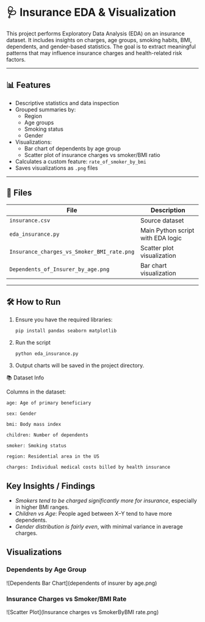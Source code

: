 # 🩺 Insurance EDA & Visualization

This project performs Exploratory Data Analysis (EDA) on an insurance dataset. It includes insights on charges, age groups, smoking habits, BMI, dependents, and gender-based statistics. The goal is to extract meaningful patterns that may influence insurance charges and health-related risk factors.

---

## 📊 Features

- Descriptive statistics and data inspection
- Grouped summaries by:
  - Region
  - Age groups
  - Smoking status
  - Gender
- Visualizations:
  - Bar chart of dependents by age group
  - Scatter plot of insurance charges vs smoker/BMI ratio
- Calculates a custom feature: `rate_of_smoker_by_bmi`
- Saves visualizations as `.png` files

---

## 📁 Files

| File                          | Description                              |
|-------------------------------|------------------------------------------|
| `insurance.csv`               | Source dataset                           |
| `eda_insurance.py`            | Main Python script with EDA logic        |
| `Insurance_charges_vs_Smoker_BMI_rate.png` | Scatter plot visualization |
| `Dependents_of_Insurer_by_age.png`        | Bar chart visualization     |

---

## 🛠️ How to Run

1. Ensure you have the required libraries:
   ```bash
   pip install pandas seaborn matplotlib
   
2. Run the script
   ```bash
   python eda_insurance.py

3. Output charts will be saved in the project directory.


📚 Dataset Info

Columns in the dataset:

    age: Age of primary beneficiary

    sex: Gender

    bmi: Body mass index

    children: Number of dependents

    smoker: Smoking status

    region: Residential area in the US

    charges: Individual medical costs billed by health insurance

## Key Insights / Findings

- *Smokers tend to be charged significantly more for insurance*, especially in higher BMI ranges.
- *Children vs Age*: People aged between X–Y tend to have more dependents.
- *Gender distribution is fairly even*, with minimal variance in average charges.


## Visualizations

### Dependents by Age Group
![Dependents Bar Chart](dependents of insurer by age.png)

### Insurance Charges vs Smoker/BMI Rate
![Scatter Plot](Insurance charges vs SmokerByBMI rate.png)